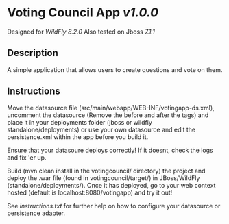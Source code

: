 # Voting Council App _v1.0.0_
Designed for _WildFly 8.2.0_ 
Also tested on Jboss _7.1.1_

## Description
A simple application that allows users to create questions and vote on them.

## Instructions
Move the datasource file (src/main/webapp/WEB-INF/votingapp-ds.xml), uncomment the datasource (Remove the <!-- and --> before and after the <datasource> tags) and place it in your deployments folder (jboss or wildfly standalone/deployments) or use your own datasource and edit the persistence.xml within the app before you build it.

Ensure that your datasoure deploys correctly! If it doesnt, check the logs and fix 'er up.

Build (mvn clean install in the votingcouncil/ directory) the project and deploy the .war file (found in votingcouncil/target/) in JBoss/WildFly (standalone/deployments/). Once it has deployed, go to your web context hosted (default is localhost:8080/votingapp) and try it out! 

See _instructions.txt_ for further help on how to configure your datasource or persistence adapter.
